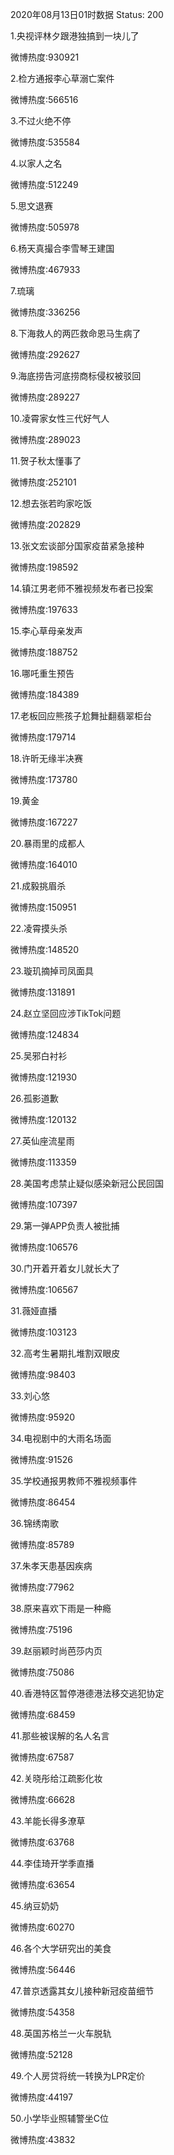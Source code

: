 2020年08月13日01时数据
Status: 200

1.央视评林夕跟港独搞到一块儿了

微博热度:930921

2.检方通报李心草溺亡案件

微博热度:566516

3.不过火绝不停

微博热度:535584

4.以家人之名

微博热度:512249

5.思文退赛

微博热度:505978

6.杨天真撮合李雪琴王建国

微博热度:467933

7.琉璃

微博热度:336256

8.下海救人的两匹救命恩马生病了

微博热度:292627

9.海底捞告河底捞商标侵权被驳回

微博热度:289227

10.凌霄家女性三代好气人

微博热度:289023

11.贺子秋太懂事了

微博热度:252101

12.想去张若昀家吃饭

微博热度:202829

13.张文宏谈部分国家疫苗紧急接种

微博热度:198592

14.镇江男老师不雅视频发布者已投案

微博热度:197633

15.李心草母亲发声

微博热度:188752

16.哪吒重生预告

微博热度:184389

17.老板回应熊孩子尬舞扯翻翡翠柜台

微博热度:179714

18.许昕无缘半决赛

微博热度:173780

19.黄金

微博热度:167227

20.暴雨里的成都人

微博热度:164010

21.成毅挑眉杀

微博热度:150951

22.凌霄摸头杀

微博热度:148520

23.璇玑摘掉司凤面具

微博热度:131891

24.赵立坚回应涉TikTok问题

微博热度:124834

25.吴邪白衬衫

微博热度:121930

26.孤影道歉

微博热度:120132

27.英仙座流星雨

微博热度:113359

28.美国考虑禁止疑似感染新冠公民回国

微博热度:107397

29.第一弹APP负责人被批捕

微博热度:106576

30.门开着开着女儿就长大了

微博热度:106567

31.薇娅直播

微博热度:103123

32.高考生暑期扎堆割双眼皮

微博热度:98403

33.刘心悠

微博热度:95920

34.电视剧中的大雨名场面

微博热度:91526

35.学校通报男教师不雅视频事件

微博热度:86454

36.锦绣南歌

微博热度:85789

37.朱孝天患基因疾病

微博热度:77962

38.原来喜欢下雨是一种瘾

微博热度:75196

39.赵丽颖时尚芭莎内页

微博热度:75086

40.香港特区暂停港德港法移交逃犯协定

微博热度:68459

41.那些被误解的名人名言

微博热度:67587

42.关晓彤给江疏影化妆

微博热度:66628

43.羊能长得多潦草

微博热度:63768

44.李佳琦开学季直播

微博热度:63654

45.纳豆奶奶

微博热度:60270

46.各个大学研究出的美食

微博热度:56446

47.普京透露其女儿接种新冠疫苗细节

微博热度:54358

48.英国苏格兰一火车脱轨

微博热度:52128

49.个人房贷将统一转换为LPR定价

微博热度:44197

50.小学毕业照辅警坐C位

微博热度:43832

